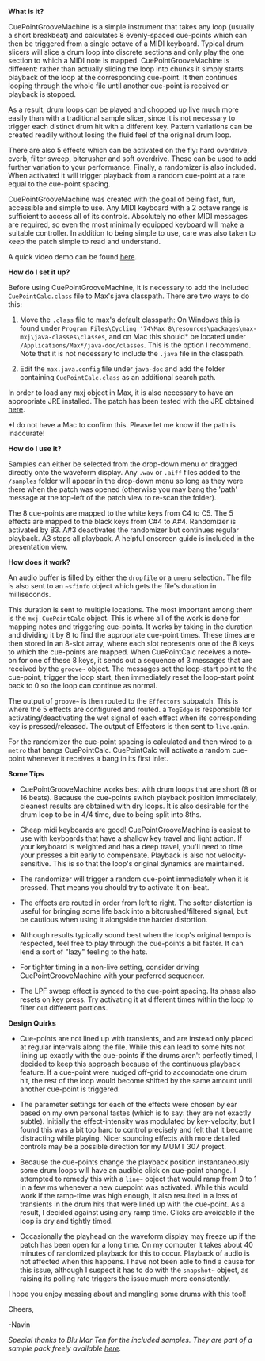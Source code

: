 **What is it?**

CuePointGrooveMachine is a simple instrument that takes any loop (usually a short breakbeat) and calculates 8 evenly-spaced cue-points which can then be triggered from a single octave of a MIDI keyboard. Typical drum slicers will slice a drum loop into discrete sections and only play the one section to which a MIDI note is mapped. CuePointGrooveMachine is different: rather than actually slicing the loop into chunks it simply starts playback of the loop at the corresponding cue-point. It then continues looping through the whole file until another cue-point is received or playback is stopped.

As a result, drum loops can be played and chopped up live much more easily than with a traditional sample slicer, since it is not necessary to trigger each distinct drum hit with a different key. Pattern variations can be created readily without losing the fluid feel of the original drum loop.

There are also 5 effects which can be activated on the fly: hard overdrive, cverb, filter sweep, bitcrusher and soft overdrive. These can be used to add further variation to your performance. Finally, a randomizer is also included. When activated it will trigger playback from a random cue-point at a rate equal to the cue-point spacing.

CuePointGrooveMachine was created with the goal of being fast, fun, accessible and simple to use. Any MIDI keyboard with a 2 octave range is sufficient to access all of its controls. Absolutely no other MIDI messages are required, so even the most minimally equipped keyboard will make a suitable controller. In addition to being simple to use, care was also taken to keep the patch simple to read and understand.

A quick video demo can be found [here](https://youtu.be/YxlrMwZb4fg).

**How do I set it up?**

Before using CuePointGrooveMachine, it is necessary to add the included `CuePointCalc.class` file to Max's java classpath. There are two ways to do this:

1) Move the `.class` file to max's default classpath: On Windows this is found under `Program Files\Cycling '74\Max 8\resources\packages\max-mxj\java-classes\classes`, and on Mac this should* be located under `/Applications/Max*/java-doc/classes`. This is the option I recommend. Note that it is not necessary to include the `.java` file in the classpath. 

2) Edit the `max.java.config` file under `java-doc` and add the folder containing `CuePointCalc.class` as an additional search path.

In order to load any mxj object in Max, it is also necessary to have an appropriate JRE installed. The patch has been tested with the JRE obtained [here](https://www.oracle.com/ca-en/java/technologies/javase-jre8-downloads.html).

*I do not have a Mac to confirm this. Please let me know if the path is inaccurate!

**How do I use it?**

Samples can either be selected from the drop-down menu or dragged directly onto the waveform display. Any `.wav` or `.aiff` files added to the `/samples` folder will appear in the drop-down menu so long as they were there when the patch was opened (otherwise you may bang the 'path' message at the top-left of the patch view to re-scan the folder).

The 8 cue-points are mapped to the white keys from C4 to C5. The 5 effects are mapped to the black keys from C#4 to A#4. Randomizer is activated by B3. A#3 deactivates the randomizer but continues regular playback. A3 stops all playback. A helpful onscreen guide is included in the presentation view.

**How does it work?**

An audio buffer is filled by either the `dropfile` or a `umenu` selection. The file is also sent to an `~sfinfo` object which gets the file's duration in milliseconds.

This duration is sent to multiple locations. The most important among them is the `mxj CuePointCalc` object. This is where all of the work is done for mapping notes and triggering cue-points. It works by taking in the duration and dividing it by 8 to find the appropriate cue-point times. These times are then stored in an 8-slot array, where each slot represents one of the 8 keys to which the cue-points are mapped. When CuePointCalc receives a note-on for one of these 8 keys, it sends out a sequence of 3 messages that are received by the `groove~` object. The messages set the loop-start point to the cue-point, trigger the loop start, then immediately reset the loop-start point back to 0 so the loop can continue as normal.

The output of `groove~` is then routed to the `Effectors` subpatch. This is where the 5 effects are configured and routed. a `TogEdge` is responsible for activating/deactivating the wet signal of each effect when its corresponding key is pressed/released. The output of Effectors is then sent to `live.gain`.

For the randomizer the cue-point spacing is calculated and then wired to a `metro` that bangs CuePointCalc. CuePointCalc will activate a random cue-point whenever it receives a bang in its first inlet.

**Some Tips**

-  CuePointGrooveMachine works best with drum loops that are short (8 or 16 beats). Because the cue-points switch playback position immediately, cleanest results are obtained with dry loops. It is also desirable for the drum loop to be in 4/4 time, due to being split into 8ths.

-  Cheap midi keyboards are good! CuePointGrooveMachine is easiest to use with keyboards that have a shallow key travel and light action. If your keyboard is weighted and has a deep travel, you'll need to time your presses a bit early to compensate. Playback is also not velocity-sensitive. This is so that the loop's original dynamics are maintained.

-  The randomizer will trigger a random cue-point immediately when it is pressed. That means you should try to activate it on-beat.

-  The effects are routed in order from left to right. The softer distortion is useful for bringing some life back into a bitcrushed/filtered signal, but be cautious when using it alongside the harder distortion.

-  Although results typically sound best when the loop's original tempo is respected, feel free to play through the cue-points a bit faster. It can lend a sort of "lazy" feeling to the hats.

-  For tighter timing in a non-live setting, consider driving CuePointGrooveMachine with your preferred sequencer.

-  The LPF sweep effect is synced to the cue-point spacing. Its phase also resets on key press. Try activating it at different times within the loop to filter out different portions.

**Design Quirks**

-  Cue-points are not lined up with transients, and are instead only placed at regular intervals along the file. While this can lead to some hits not lining up exactly with the cue-points if the drums aren't perfectly timed, I decided to keep this approach because of the continuous playback feature. If a cue-point were nudged off-grid to accomodate one drum hit, the rest of the loop would become shifted by the same amount until another cue-point is triggered.

-  The parameter settings for each of the effects were chosen by ear based on my own personal tastes (which is to say: they are not exactly subtle). Initially the effect-intensity was modulated by key-velocity, but I found this was a bit too hard to control precisely and felt that it became distracting while playing. Nicer sounding effects with more detailed controls may be a possible direction for my MUMT 307 project.

-  Because the cue-points change the playback position instantaneously some drum loops will have an audible click on cue-point change. I attempted to remedy this with a `line~` object that would ramp from 0 to 1 in a few ms whenever a new cuepoint was activated. While this would work if the ramp-time was high enough, it also resulted in a loss of transients in the drum hits that were lined up with the cue-point. As a result, I decided against using any ramp time. Clicks are avoidable if the loop is dry and tightly timed.

-  Occasionally the playhead on the waveform display may freeze up if the patch has been open for a long time. On my computer it takes about 40 minutes of randomized playback for this to occur. Playback of audio is not affected when this happens. I have not been able to find a cause for this issue, although I suspect it has to do with the `snapshot~` object, as raising its polling rate triggers the issue much more consistently.

I hope you enjoy messing about and mangling some drums with this tool!

Cheers,

-Navin

*Special thanks to Blu Mar Ten for the included samples. They are part of a sample pack freely available [here](https://www.blumarten.com/product/junglejungle-free-sample-pack/).*
